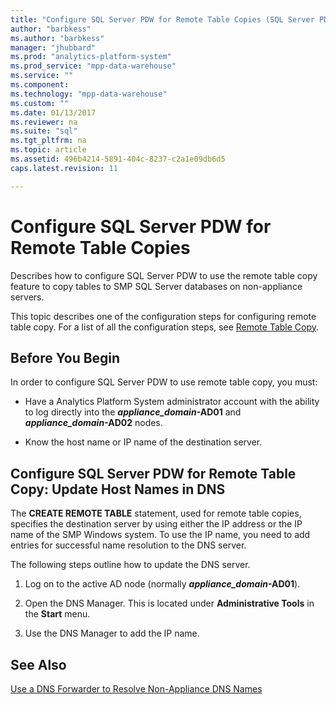 ```yaml
---
title: "Configure SQL Server PDW for Remote Table Copies (SQL Server PDW)"
author: "barbkess" 
ms.author: "barbkess"
manager: "jhubbard"	  
ms.prod: "analytics-platform-system"
ms.prod_service: "mpp-data-warehouse"
ms.service: ""
ms.component:
ms.technology: "mpp-data-warehouse"
ms.custom: ""
ms.date: 01/13/2017
ms.reviewer: na
ms.suite: "sql"
ms.tgt_pltfrm: na
ms.topic: article
ms.assetid: 496b4214-5891-404c-8237-c2a1e09db6d5
caps.latest.revision: 11

---
```

# Configure SQL Server PDW for Remote Table Copies
Describes how to configure SQL Server PDW to use the remote table copy feature to copy tables to SMP SQL Server databases on non-appliance servers.  
  
This topic describes one of the configuration steps for configuring remote table copy. For a list of all the configuration steps, see [Remote Table Copy](remote-table-copy.md).  
  
## Before You Begin  
In order to configure SQL Server PDW to use remote table copy, you must:  
  
-   Have a Analytics Platform System administrator account with the ability to log directly into the ***appliance_domain*-AD01** and ***appliance_domain*-AD02** nodes.  
  
-   Know the host name or IP name of the destination server.  
  
## <a name="HowToPDW"></a>Configure SQL Server PDW for Remote Table Copy: Update Host Names in DNS  
The **CREATE REMOTE TABLE** statement, used for remote table copies, specifies the destination server by using either the IP address or the IP name of the SMP Windows system. To use the IP name, you need to add entries for successful name resolution to the DNS server.  
  
The following steps outline how to update the DNS server.  
  
1.  Log on to the active AD node (normally ***appliance_domain*-AD01**).  
  
2.  Open the DNS Manager. This is located under **Administrative Tools** in the **Start** menu.  
  
3.  Use the DNS Manager to add the IP name.  
  
## See Also  
<!-- MISSING LINKS 
[Common Metadata Query Examples &#40;SQL Server PDW&#41;](../sqlpdw/common-metadata-query-examples-sql-server-pdw.md)  
-->
[Use a DNS Forwarder to Resolve Non-Appliance DNS Names](use-a-dns-forwarder-to-resolve-non-appliance-dns-names.md)  
<!-- MISSING LINKS 
[Security - Configure Domain Trusts &#40;SQL Server PDW&#41;](../sqlpdw/security-configure-domain-trusts-sql-server-pdw.md)  
-->
  
